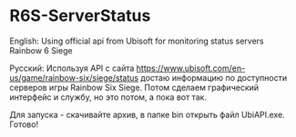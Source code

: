# R6S-ServerStatus
English:
Using official api from Ubisoft for monitoring status servers Rainbow 6 Siege

Русский:
Используя API с сайта https://www.ubisoft.com/en-us/game/rainbow-six/siege/status достаю информацию по доступности серверов игры Rainbow Six Siege.
Потом сделаем графический интерфейс и службу, но это потом, а пока вот так.

Для запуска - скачивайте архив, в папке bin открыть файл UbiAPI.exe. Готово!
